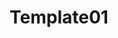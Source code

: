 ---
id: 39
title: Template01
caption: 랜딩페이지 PC 버전 템플릿
url: http://didgustm12.dothome.co.kr/template01/
type: Landing
role: My part - 100%
device: PC only
---